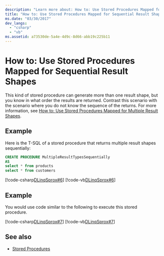 ```yaml
---
description: "Learn more about: How to: Use Stored Procedures Mapped for Sequential Result Shapes"
title: "How to: Use Stored Procedures Mapped for Sequential Result Shapes"
ms.date: "03/30/2017"
dev_langs: 
  - "csharp"
  - "vb"
ms.assetid: a73530de-5a4e-4d9c-8d66-abb19c225b11
---
```

# How to: Use Stored Procedures Mapped for Sequential Result Shapes

This kind of stored procedure can generate more than one result shape, but you know in what order the results are returned. Contrast this scenario with the scenario where you do not know the sequence of the returns. For more information, see [How to: Use Stored Procedures Mapped for Multiple Result Shapes](how-to-use-stored-procedures-mapped-for-multiple-result-shapes.md).  
  
## Example  

 Here is the T-SQL of a stored procedure that returns multiple result shapes sequentially:  
  
```sql
CREATE PROCEDURE MultipleResultTypesSequentially  
AS  
select * from products  
select * from customers  
```  
  
 [!code-csharp[DLinqSprox#6](../../../../../../samples/snippets/csharp/VS_Snippets_Data/DLinqSprox/cs/northwind-sprox.cs#6)]
 [!code-vb[DLinqSprox#6](../../../../../../samples/snippets/visualbasic/VS_Snippets_Data/DLinqSprox/vb/northwind-sprox.vb#6)]  
  
## Example  

 You would use code similar to the following to execute this stored procedure.  
  
 [!code-csharp[DLinqSprox#7](../../../../../../samples/snippets/csharp/VS_Snippets_Data/DLinqSprox/cs/Program.cs#7)]
 [!code-vb[DLinqSprox#7](../../../../../../samples/snippets/visualbasic/VS_Snippets_Data/DLinqSprox/vb/Module1.vb#7)]  
  
## See also

- [Stored Procedures](stored-procedures.md)
